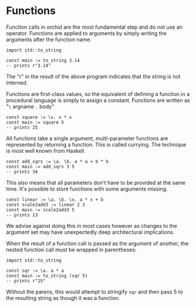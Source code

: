 # Functions

Function calls in orchid are the most fundamental step and do not use an operator. Functions are applied to arguments by simply writing the arguments after the function name.

```orc
import std::to_string

const main := to_string 3.14
-- prints r"3.14"
```

The "r" in the result of the above program indicates that the string is not interned.

Functions are first-class values, so the equivalent of defining a function in a procedural language is simply to assign a constant. Functions are written as "`\` argname `.` body"

```orc
const square := \x. x * x
const main := square 5
-- prints 25
```

All functions take a single argument, multi-parameter functions are represented by returning a function. This is called currying. The technique is most well known from Haskell.

```orc
const add_sqrs := \a. \b. a * a + b * b
const main := add_sqrs 3 5
-- prints 34
```

This also means that all parameters don't have to be provided at the same time. It's possible to store functions with some arguments missing.

```orc
const linear := \a. \b. \x. a * x + b
const scale2add3 := linear 2 3
const main := scale2add3 5
-- prints 13
```

We advise against doing this in most cases however as changes to the argument set may have unexpectedly deep architectural implications.

When the result of a function call is passed as the argument of another, the nested function call must be wrapped in parentheses:

```orc
import std::to_string

const sqr := \a. a * a
const main := to_string (sqr 5)
-- prints r"25"
```

Without the parens, this would attempt to stringify `sqr` and then pass 5 to the resulting string as though it was a function.